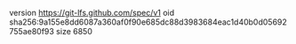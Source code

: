 version https://git-lfs.github.com/spec/v1
oid sha256:9a155e8dd6087a360af0f90e685dc88d3983684eac1d40b0d05692755ae80f93
size 6850
